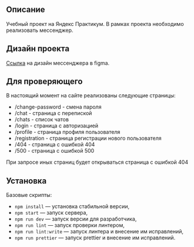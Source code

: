 ## Описание
Учебный проект на Яндекс Практикум. В рамках проекта необходимо реализовать мессенджер.
     
## Дизайн проекта
[Ссылка](https://www.figma.com/file/1MAxOsdRFn8c7vIcjOngpe/%D0%9F%D1%80%D0%B0%D0%BA%D1%82%D0%B8%D0%BA%D1%83%D0%BC-%D0%BC%D0%B5%D1%81%D1%81%D0%B5%D0%BD%D0%B4%D0%B6%D0%B5%D1%80?node-id=0%3A1) на дизайн мессенджера в figma.

## Для проверяющего
В настоящий момент на сайте реализованы следующие страницы:
- /change-password - смена пароля
- /chat - страница с перепиской
- /chats - список чатов
- /login - страница с авторизацией
- /profile - страница профиля пользователя
- /registration - страница регистрации нового пользователя
- /404 - страница с ошибкой 404
- /500 - страница с ошибкой 500

При запросе иных страниц будет открываться страница с ошибкой 404

## Установка
Базовые скрипты:
- `npm install` — установка стабильной версии,
- `npm start` — запуск сервера,
- `npm run dev` — запуск версии для разработчика,
- `npm run lint` — запуск проверки линтером,
- `npm run lint:write` — запуск линтера и внесение им исправлений,
- `npm run prettier` — запуск prettier и внесение им исправлений.

